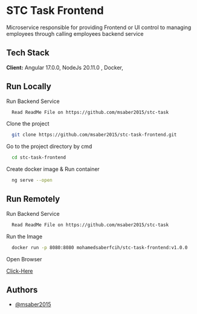 
# STC Task Frontend

Microservice responsible for providing Frontend or UI control to managing employees
through calling employees backend service

## Tech Stack

**Client:** Angular 17.0.0, NodeJs 20.11.0 , Docker, 


## Run Locally

Run Backend Service

```bash
  Read ReadMe File on https://github.com/msaber2015/stc-task
```

Clone the project

```bash
  git clone https://github.com/msaber2015/stc-task-frontend.git
```

Go to the project directory by cmd

```bash
  cd stc-task-frontend
```

Create docker image & Run container

```bash
  ng serve --open
```

## Run Remotely

Run Backend Service

```bash
  Read ReadMe File on https://github.com/msaber2015/stc-task
```

Run the Image

```bash
  docker run -p 8080:8080 mohamedsaberfcih/stc-task-frontend:v1.0.0
```

Open Browser


[Click-Here](http://localhost:8080)






## Authors

- [@msaber2015](https://github.com/msaber2015)

